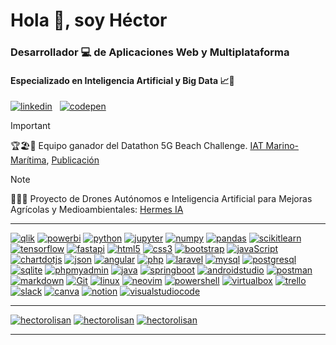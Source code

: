 # Hola 👋, soy Héctor
### Desarrollador 💻 de Aplicaciones Web y Multiplataforma
#### Especializado en Inteligencia Artificial y Big Data 📈🤖

[![linkedin](https://img.shields.io/badge/linkedin-hectorolisan-333B4B?style=for-the-badge&logo=linkedin&logoColor=white&labelColor=101010)](https://www.linkedin.com/in/hectorolisan)
&nbsp;
[![codepen](https://img.shields.io/badge/codepen-hectorolisan-333B4B?style=for-the-badge&logo=codepen&logoColor=white&labelColor=101010)](https://codepen.io/hectorOliSan)

> [!IMPORTANT]
>  🏆🏖️📶 Equipo ganador del Datathon 5G Beach Challenge. [IAT Marino-Marítima](https://www.linkedin.com/posts/iatmarinomar%C3%ADtima_datathon5gbeachchallenge-machinelearning-ugcPost-7132321942690234368-qSax), [Publicación](https://www.linkedin.com/posts/hectorolisan_datathon-datathon5g-datathon5gbeachchallenge-activity-7132123083917656064-FX9H)

> [!NOTE]
> 🌲🚁🧠 Proyecto de Drones Autónomos e Inteligencia Artificial para Mejoras Agrícolas y Medioambientales: [Hermes IA](https://www3.gobiernodecanarias.org/medusa/edublog/ieselrincon/2021/10/29/proyecto-hermesi/)

---

[![qlik](https://img.shields.io/badge/qlik-009848?style=for-the-badge&logo=qlik&logoColor=white&labelColor=101010)]()
[![powerbi](https://img.shields.io/badge/powerbi-F2C811?style=for-the-badge&logo=powerbi&logoColor=white&labelColor=101010)]()
[![python](https://img.shields.io/badge/python-3776AB?style=for-the-badge&logo=python&logoColor=white&labelColor=101010)]()
[![jupyter](https://img.shields.io/badge/jupyter-F37626?style=for-the-badge&logo=jupyter&logoColor=white&labelColor=101010)]()
[![numpy](https://img.shields.io/badge/numpy-013243?style=for-the-badge&logo=numpy&logoColor=white&labelColor=101010)]()
[![pandas](https://img.shields.io/badge/pandas-150458?style=for-the-badge&logo=pandas&logoColor=white&labelColor=101010)]()
[![scikitlearn](https://img.shields.io/badge/scikitlearn-F7931E?style=for-the-badge&logo=scikitlearn&logoColor=white&labelColor=101010)]()
[![tensorflow](https://img.shields.io/badge/tensorflow-FF6F00?style=for-the-badge&logo=tensorflow&logoColor=white&labelColor=101010)]()
[![fastapi](https://img.shields.io/badge/fastapi-009688?style=for-the-badge&logo=fastapi&logoColor=white&labelColor=101010)]()
[![html5](https://img.shields.io/badge/html5-1572B6?style=for-the-badge&logo=html5&logoColor=white&labelColor=101010)]()
[![css3](https://img.shields.io/badge/css3-E34F26?style=for-the-badge&logo=css3&logoColor=white&labelColor=101010)]()
[![bootstrap](https://img.shields.io/badge/bootstrap-7952B3?style=for-the-badge&logo=bootstrap&logoColor=white&labelColor=101010)]()
[![javaScript](https://img.shields.io/badge/javaScript-F7DF1E?style=for-the-badge&logo=javascript&logoColor=white&labelColor=101010)]()
[![chartdotjs](https://img.shields.io/badge/chartdotjs-FF6384?style=for-the-badge&logo=chartdotjs&logoColor=white&labelColor=101010)]()
[![json](https://img.shields.io/badge/json-000000?style=for-the-badge&logo=json&logoColor=white&labelColor=101010)]()
[![angular](https://img.shields.io/badge/angular-E23237?style=for-the-badge&logo=angular&logoColor=white&labelColor=101010)]()
[![php](https://img.shields.io/badge/php-777BB4?style=for-the-badge&logo=php&logoColor=white&labelColor=101010)]()
[![laravel](https://img.shields.io/badge/laravel-FF2D20?style=for-the-badge&logo=laravel&logoColor=white&labelColor=101010)]()
[![mysql](https://img.shields.io/badge/mysql-4479A1?style=for-the-badge&logo=mysql&logoColor=white&labelColor=101010)]()
[![postgresql](https://img.shields.io/badge/postgresql-4169E1?style=for-the-badge&logo=postgresql&logoColor=white&labelColor=101010)]()
[![sqlite](https://img.shields.io/badge/sqlite-003B57?style=for-the-badge&logo=sqlite&logoColor=white&labelColor=101010)]()
[![phpmyadmin](https://img.shields.io/badge/phpmyadmin-6C78AF?style=for-the-badge&logo=phpmyadmin&logoColor=white&labelColor=101010)]()
[![java](https://img.shields.io/badge/java-EC2025?style=for-the-badge&logo=openjdk&logoColor=white&labelColor=101010)]()
[![springboot](https://img.shields.io/badge/springboot-6DB33F?style=for-the-badge&logo=springboot&logoColor=white&labelColor=101010)]()
[![androidstudio](https://img.shields.io/badge/androidstudio-3DDC84?style=for-the-badge&logo=androidstudio&logoColor=white&labelColor=101010)]()
[![postman](https://img.shields.io/badge/postman-FF6C37?style=for-the-badge&logo=postman&logoColor=white&labelColor=101010)]()
[![markdown](https://img.shields.io/badge/markdown-000000?style=for-the-badge&logo=markdown&logoColor=white&labelColor=101010)]()
[![Git](https://img.shields.io/badge/Git-EC2025?style=for-the-badge&logo=git&logoColor=white&labelColor=101010)]()
[![linux](https://img.shields.io/badge/linux-FCC624?style=for-the-badge&logo=linux&logoColor=white&labelColor=101010)]()
[![neovim](https://img.shields.io/badge/neovim-57A143?style=for-the-badge&logo=neovim&logoColor=white&labelColor=101010)]()
[![powershell](https://img.shields.io/badge/powershell-5391FE?style=for-the-badge&logo=powershell&logoColor=white&labelColor=101010)]()
[![virtualbox](https://img.shields.io/badge/virtualbox-183A61?style=for-the-badge&logo=virtualbox&logoColor=white&labelColor=101010)]()
[![trello](https://img.shields.io/badge/trello-0052CC?style=for-the-badge&logo=trello&logoColor=white&labelColor=101010)]()
[![slack](https://img.shields.io/badge/slack-4A154B?style=for-the-badge&logo=slack&logoColor=white&labelColor=101010)]()
[![canva](https://img.shields.io/badge/canva-00C4CC?style=for-the-badge&logo=canva&logoColor=white&labelColor=101010)]()
[![notion](https://img.shields.io/badge/notion-000000?style=for-the-badge&logo=notion&logoColor=white&labelColor=101010)]()
[![visualstudiocode](https://img.shields.io/badge/visualstudiocode-007ACC?style=for-the-badge&logo=visualstudiocode&logoColor=white&labelColor=101010)]()

---

[![hectorolisan](https://github-readme-stats.vercel.app/api?username=hectorolisan&show_icons=true&locale=es&title_color=333B4B&hide_title=true&icon_color=333B4B&bg_color=00000000&text_color=FFFFFF&card_width=560)]()
[![hectorolisan](https://github-readme-stats.vercel.app/api/top-langs?username=hectorOliSan&theme=dark&show_icons=true&locale=es&layout=compact&line_height=20&bg_color=00000000&card_width=200)]()
[![hectorolisan](https://github-readme-streak-stats.herokuapp.com?user=hectorolisan&locale=es&theme=dark&date_format=j%20M%5B%20Y%5D&background=00000000&fire=333B4B&ring=333B4B&currStreakLabel=333B4B&card_width=842)]()

---
